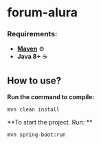 # forum-alura

### Requirements:
- [**Maven**](https://maven.apache.org/install.html) :gear:
- **Java 8+** :coffee:

## How to use?
**Run the command to compile:** <p>
`mvn clean install`

**To start the project. Run: ** <p>
`mvn spring-boot:run`